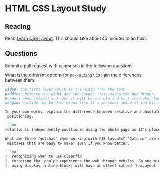 # HTML CSS Layout Study

## Reading

Read [Learn CSS Layout](http://learnlayout.com). This should take about 45
 minutes to an hour.

## Questions

Submit a pull request with responses to the following questions

What is the different options for `box-sizing`? Explain the differences between
 them.

```md
width: the first layer which is the width from the text.
padding: between the width and the border. this makes the box bigger.
border: when colored and such it will be visible and will show what humans call a box.
margin: outside the border, kinda like it's personal space if you will... which can move the box away or closer to others.```

In your own words, explain the difference between relative and absolute
 positioning.

```md
relative is independently positioned using the whole page as it's placement. Aboslute's properties will be from the closest last positioned element (not a static one though as that is not considered positioned).```

What are three "gotchas" when working with CSS layouts? "Gotchas" are common
 mistakes that are easy to make, even if you know better.

```md
1. recognizing when to use clearfix
2. forgeting that peolpe experience the web through mobiles. So one might forget to use min-width and max-width.
3. using display: inline-block; will hava an effect called 'hasLayout' for IE6 and IE7 support.'```
